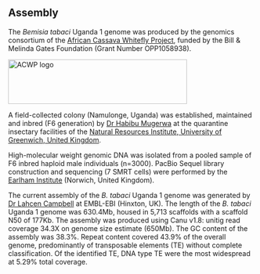 **Assembly**
------------------------
The *Bemisia tabaci* Uganda 1 genome was produced by the genomics consortium of the [African Cassava Whitefly Project](http://www.cassavawhitefly.org), funded by the Bill & Melinda Gates Foundation (Grant Number OPP1058938). 

<p class="rtecenter"><a href="http://www.cassavawhitefly.org"><img src="/img/ACWP_logo_bemisia_tabaci.png" alt="ACWP logo" style="width: 365px; height: 91px;" /></a></p>

A field-collected colony (Namulonge, Uganda) was established, maintained and inbred (F6 generation) by [Dr Habibu Mugerwa](https://scholar.google.com/citations?user=srDeBUgAAAAJ&hl=en) at the quarantine insectary facilities of the [Natural Resources Institute, University of Greenwich, United Kingdom](https://www.nri.org/). 

High-molecular weight genomic DNA was isolated from a pooled sample of F6 inbred haploid male individuals (n=3000). PacBio Sequel library construction and sequencing (7 SMRT cells) were performed by the [Earlham Institute](https://www.earlham.ac.uk/) (Norwich, United Kingdom).

The current assembly of the *B. tabaci* Uganda 1 genome was generated by [Dr Lahcen Campbell](https://scholar.google.com.au/citations?user=zZ14f3EAAAAJ&hl=en&oi=ao) at EMBL-EBI (Hinxton, UK). The length of the *B. tabaci* Uganda 1 genome was 630.4Mb, housed in 5,713 scaffolds with a scaffold N50 of 177Kb. The assembly was produced using Canu v1.8: unitig read coverage 34.3X on genome size estimate (650Mb). The GC content of the assembly was 38.3%. Repeat content covered 43.9% of the overall genome, predominantly of transposable elements (TE) without complete classification. Of the identified TE, DNA type TE were the most widespread at 5.29% total coverage. 
